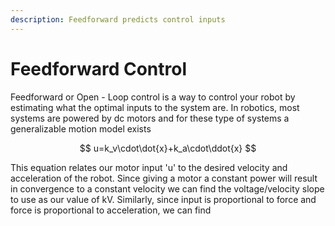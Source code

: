 ```yaml
---
description: Feedforward predicts control inputs
---
```


# Feedforward Control

Feedforward or Open - Loop control is a way to control your robot by estimating what the optimal inputs to the system are.  In robotics,  most systems are powered by dc motors and for these type of systems a generalizable motion model exists



$$
u=k_v\cdot\dot{x}+k_a\cdot\ddot{x}
$$

This equation relates our motor input 'u' to the desired velocity and acceleration of the robot.  Since giving a motor a constant power will result in convergence to a constant velocity we can find the voltage/velocity slope to use as our value of kV.  Similarly,  since input is proportional to force and force is proportional to acceleration, we can find &#x20;



